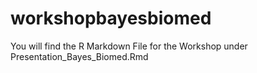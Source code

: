 # workshopbayesbiomed

You will find the R Markdown File for the Workshop under Presentation_Bayes_Biomed.Rmd 

